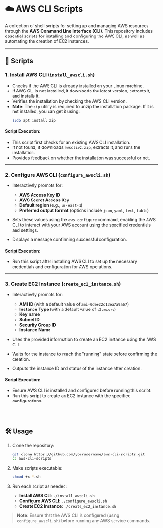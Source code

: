 # ☁️ AWS CLI Scripts

A collection of shell scripts for setting up and managing AWS resources through the **AWS Command Line Interface (CLI)**. This repository includes essential scripts for installing and configuring the AWS CLI, as well as automating the creation of EC2 instances.

---

## 🚀 Scripts

### 1. Install AWS CLI (`install_awscli.sh`)

- Checks if the AWS CLI is already installed on your Linux machine.
- If AWS CLI is not installed, it downloads the latest version, extracts it, and installs it.
- Verifies the installation by checking the AWS CLI version.
- **Note**: The `zip` utility is required to unzip the installation package. If it is not installed, you can get it using:
  ```bash
  sudo apt install zip

#### **Script Execution:**

- This script first checks for an existing AWS CLI installation.
- If not found, it downloads `awscliv2.zip`, extracts it, and runs the installation.
- Provides feedback on whether the installation was successful or not.

---

### 2. Configure AWS CLI (`configure_awscli.sh`)

- Interactively prompts for:
  - **AWS Access Key ID**
  - **AWS Secret Access Key**
  - **Default region** (e.g., `us-east-1`)
  - **Preferred output format** (options include `json`, `yaml`, `text`, `table`)
  
- Sets these values using the `aws configure` command, enabling the AWS CLI to interact with your AWS account using the specified credentials and settings.
- Displays a message confirming successful configuration.

#### **Script Execution:**

- Run this script after installing AWS CLI to set up the necessary credentials and configuration for AWS operations.

---

### 3. Create EC2 Instance (`create_ec2_instance.sh`)

- Interactively prompts for:
  - **AMI ID** (with a default value of `ami-0dee22c13ea7a9a67`)
  - **Instance Type** (with a default value of `t2.micro`)
  - **Key name**
  - **Subnet ID**
  - **Security Group ID**
  - **Instance Name**
  
- Uses the provided information to create an EC2 instance using the AWS CLI.
- Waits for the instance to reach the "running" state before confirming the creation.
- Outputs the instance ID and status of the instance after creation.

#### **Script Execution:**

- Ensure AWS CLI is installed and configured before running this script.
- Run this script to create an EC2 instance with the specified configurations.

<br>
<br>

## 🛠️ Usage

1. Clone the repository:
   ```bash
   git clone https://github.com/yourusername/aws-cli-scripts.git
   cd aws-cli-scripts
   ```

2. Make scripts executable:
   ```bash
   chmod +x *.sh
   ```

3. Run each script as needed:
   - **Install AWS CLI**: `./install_awscli.sh`
   - **Configure AWS CLI**: `./configure_awscli.sh`
   - **Create EC2 Instance**: `./create_ec2_instance.sh`

> **Note**: Ensure that the AWS CLI is configured (using `configure_awscli.sh`) before running any AWS service commands.

